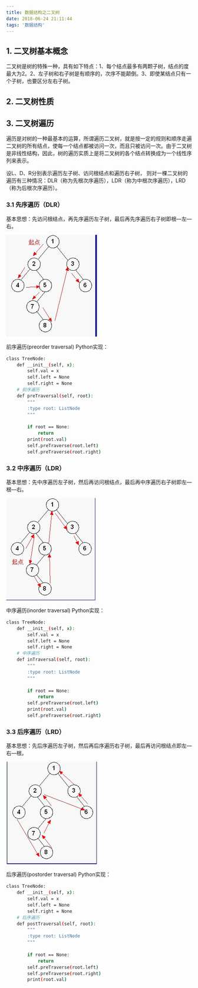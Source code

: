 ```yaml
---
title: 数据结构之二叉树
date: 2018-06-24 21:11:44
tags: '数据结构'
---
```


## 1. 二叉树基本概念

二叉树是树的特殊一种，具有如下特点：1、每个结点最多有两颗子树，结点的度最大为2。2、左子树和右子树是有顺序的，次序不能颠倒。3、即使某结点只有一个子树，也要区分左右子树。

<!-- more -->

## 2. 二叉树性质

## 3. 二叉树遍历

遍历是对树的一种最基本的运算，所谓遍历二叉树，就是按一定的规则和顺序走遍二叉树的所有结点，使每一个结点都被访问一次，而且只被访问一次。由于二叉树是非线性结构，因此，树的遍历实质上是将二叉树的各个结点转换成为一个线性序列来表示。

设L、D、R分别表示遍历左子树、访问根结点和遍历右子树， 则对一棵二叉树的遍历有三种情况：DLR（称为先根次序遍历），LDR（称为中根次序遍历），LRD （称为后根次序遍历）。

### 3.1 先序遍历（DLR）

基本思想：先访问根结点，再先序遍历左子树，最后再先序遍历右子树即根—左—右。

![先序遍历](数据结构之二叉树/先序遍历.jpg)

前序遍历(preorder traversal) Python实现：

```bash
class TreeNode:
    def __init__(self, x):
        self.val = x
        self.left = None
        self.right = None
	# 前序遍历
    def preTraversal(self, root):
        """
        :type root: ListNode
        """
        
        if root == None:
            return
        print(root.val)
        self.preTraverse(root.left)
        self.preTraverse(root.right)
```



### 3.2 中序遍历（LDR）

基本思想：先中序遍历左子树，然后再访问根结点，最后再中序遍历右子树即左—根—右。

![中序遍历](数据结构之二叉树/中序遍历.jpg)

中序遍历(inorder traversal) Python实现：

```bash
class TreeNode:
    def __init__(self, x):
        self.val = x
        self.left = None
        self.right = None
	# 中序遍历
    def inTraversal(self, root):
        """
        :type root: ListNode
        """
        
        if root == None:
            return   
        self.preTraverse(root.left)
        print(root.val)
        self.preTraverse(root.right)
```



### 3.3 后序遍历（LRD）

基本思想：先后序遍历左子树，然后再后序遍历右子树，最后再访问根结点即左—右—根。

![后序遍历](数据结构之二叉树/后序遍历.jpg)

后序遍历(postorder traversal) Python实现：

```bash
class TreeNode:
    def __init__(self, x):
        self.val = x
        self.left = None
        self.right = None
	# 后序遍历
    def postTraversal(self, root):
        """
        :type root: ListNode
        """
        
        if root == None:
            return   
        self.preTraverse(root.left)
        self.preTraverse(root.right)
        print(root.val)
```



